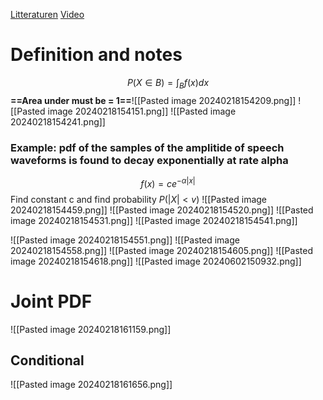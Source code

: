 [Litteraturen](https://www.probabilitycourse.com/chapter4/4_1_1_pdf.php)
[Video](https://www.youtube.com/watch?v=kcNi8sN02Io)
# Definition and notes
$$P(X ∈ B) = \int_B f(x)dx $$
**==Area under must be = 1==**![[Pasted image 20240218154209.png]]
![[Pasted image 20240218154151.png]]
![[Pasted image 20240218154241.png]]
### Example: pdf of the samples of the amplitide of speech waveforms is found to decay exponentially at rate alpha
$$f(x)= ce^{-\alpha |x|}$$
Find constant c and find probability $P(|X|<v)$
![[Pasted image 20240218154459.png]]
![[Pasted image 20240218154520.png]]
![[Pasted image 20240218154531.png]]
![[Pasted image 20240218154541.png]]

![[Pasted image 20240218154551.png]]
![[Pasted image 20240218154558.png]]
![[Pasted image 20240218154605.png]]
![[Pasted image 20240218154618.png]]
![[Pasted image 20240602150932.png]]
# Joint PDF
![[Pasted image 20240218161159.png]]
## Conditional
![[Pasted image 20240218161656.png]]

